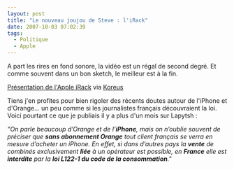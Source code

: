 ```yaml
---
layout: post
title: "Le nouveau joujou de Steve : l'iRack"
date: 2007-10-03 07:02:39
tags:
  - Politique
  - Apple
---
```


A part les rires en fond sonore, la vidéo est un régal de second degré. Et comme souvent dans un bon sketch, le meilleur est à la fin.

[Présentation de l'Apple iRack](//www.koreus.com/video/irack.html) via [Koreus](http://www.koreus.com/modules/news/)

Tiens j'en profites pour bien rigoler des récents doutes autour de l'iPhone et d'Orange&#8230; un peu comme si les journalistes français découvraient la loi. Voici pourtant ce que je publiais il y a plus d'un mois sur Lapytsh&nbsp;:

_&quot;On parle beaucoup d&#x2019;Orange et de l&#x2019;**iPhone**, mais on n&#x2019;oublie souvent de préciser que **sans abonnement Orange** tout client français se verra en mesure d&#x2019;acheter un iPhone. En effet, si dans d&#x2019;autres pays la **vente** de combinés exclusivement **liée** à un opérateur est possible, en **France** elle est **interdite** par la __loi L122-1 du code de la consommation__.&quot;_